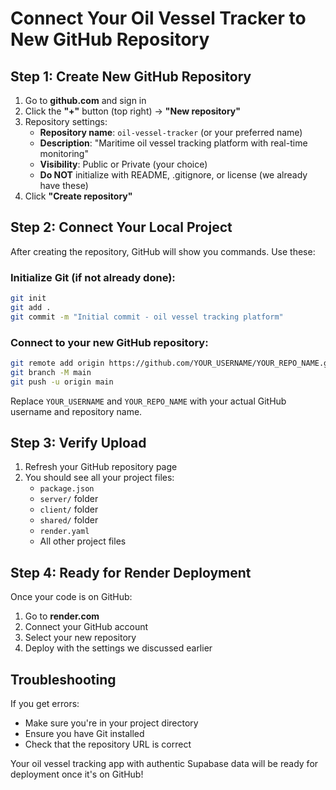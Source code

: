 # Connect Your Oil Vessel Tracker to New GitHub Repository

## Step 1: Create New GitHub Repository

1. Go to **github.com** and sign in
2. Click the **"+"** button (top right) → **"New repository"**
3. Repository settings:
   - **Repository name**: `oil-vessel-tracker` (or your preferred name)
   - **Description**: "Maritime oil vessel tracking platform with real-time monitoring"
   - **Visibility**: Public or Private (your choice)
   - **Do NOT** initialize with README, .gitignore, or license (we already have these)
4. Click **"Create repository"**

## Step 2: Connect Your Local Project

After creating the repository, GitHub will show you commands. Use these:

### Initialize Git (if not already done):
```bash
git init
git add .
git commit -m "Initial commit - oil vessel tracking platform"
```

### Connect to your new GitHub repository:
```bash
git remote add origin https://github.com/YOUR_USERNAME/YOUR_REPO_NAME.git
git branch -M main
git push -u origin main
```

Replace `YOUR_USERNAME` and `YOUR_REPO_NAME` with your actual GitHub username and repository name.

## Step 3: Verify Upload

1. Refresh your GitHub repository page
2. You should see all your project files:
   - `package.json`
   - `server/` folder
   - `client/` folder
   - `shared/` folder
   - `render.yaml`
   - All other project files

## Step 4: Ready for Render Deployment

Once your code is on GitHub:
1. Go to **render.com**
2. Connect your GitHub account
3. Select your new repository
4. Deploy with the settings we discussed earlier

## Troubleshooting

If you get errors:
- Make sure you're in your project directory
- Ensure you have Git installed
- Check that the repository URL is correct

Your oil vessel tracking app with authentic Supabase data will be ready for deployment once it's on GitHub!